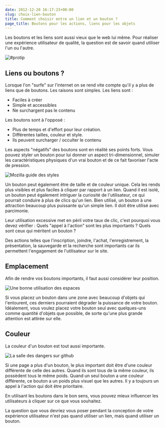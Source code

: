 ```yaml
---
date: 2012-12-20 16:17:23+00:00
slug: choix-lien-bouton
title: Comment choisir entre un lien et un bouton ?
page_title: Boutons pour les actions, liens pour les objets
---
```


Les boutons et les liens sont aussi vieux que le web lui même. Pour réaliser une expérience utilisateur de qualité, la question est de savoir quand utiliser l'un ou l'autre.

![#protip](http://davidleuliette.com/wordPress/wp-content/uploads/2012/12/tweet-300x101.png)

## Liens ou boutons ?


Lorsque l'on "surfe" sur l'internet on se rend vite compte qu'il y a plus de liens que de boutons.
Les raisons sont simples.
Les liens sont :


* Faciles à créer
* Simple et accessibles
* Ne surchargent pas le contenu


Les boutons sont à l'opposé :


* Plus de temps et d'effort pour leur création.
* Différentes tailles, couleur et style.
* Ils peuvent surcharger / occulter le contenu


Les aspects "négatifs" des boutons sont en réalité ses points forts. Vous pouvez styler un bouton pour lui donner un aspect tri-dimensionnel, simuler les caractéristiques physiques d'un vrai bouton et de ce fait favoriser l'acte de pression.

![Mozilla guide des styles](http://davidleuliette.com/wordPress/wp-content/uploads/2012/12/button-mozilla.png)

Un bouton peut également être de taille et de couleur unique.
Cela les rends plus visibles et plus faciles à cliquer par rapport à un lien. Quand il est isolé, un bouton peut également intriguer la curiosité de l'utilisateur, ce qui pourrait conduire à plus de clics qu'un lien.
Bien utilisé, un bouton à une attraction beaucoup plus puissante qu'un simple lien.
Il doit être utilisé avec parcimonie.

Leur utilisation excessive met en péril votre taux de clic, c'est pourquoi vous devez vérifier :
Quels "appel à l'action" sont les plus importants ?
Quels sont ceux qui méritent un bouton ?

Des actions telles que l'inscription, joindre, l'achat, l'enregistrement, la présentation, la sauvegarde et la recherche sont importants car ils permettent l'engagement de l'utilisateur sur le site.


## Emplacement


Afin de rendre vos boutons importants, il faut aussi considérer leur position.

![Une bonne utilisation des espaces](http://davidleuliette.com/wordPress/wp-content/uploads/2012/12/button-layout.png)

Si vous placez un bouton dans une zone avec beaucoup d'objets qui l'entourent, ces derniers pourraient dégrader la puissance de votre bouton.
Idéalement, vous voulez placez votre bouton seul avec quelques-uns comme quantité d'objets que possible, de sorte qu'une plus grande attention est attirée sur elle.


## Couleur


La couleur d'un bouton est tout aussi importante.

![La salle des dangers sur github](http://davidleuliette.com/wordPress/wp-content/uploads/2012/12/github-dangerzone.png)

Si une page a plus d'un bouton, le plus important doit être d'une couleur différente de celle des autres.
Quand ils sont tous de la même couleur, ils possèdent tous le même poids.
Quand un seul bouton a une couleur différente, ce bouton a un poids plus visuel que les autres.
Il y a toujours un appel à l'action qui doit être prioritaire.

En utilisant les boutons dans le bon sens, vous pouvez mieux influencer les utilisateurs à cliquer sur ce que vous souhaitez.

La question que vous devriez vous poser pendant la conception de votre expérience utilisateur n'est pas quand utiliser un lien, mais quand utiliser un bouton.
